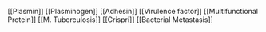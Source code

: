 [[Plasmin]]
[[Plasminogen]]
[[Adhesin]]
[[Virulence factor]]
[[Multifunctional Protein]]
[[M. Tuberculosis]]
[[Crispri]]
[[Bacterial Metastasis]]
